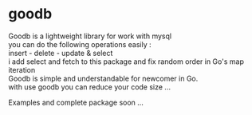 # goodb
Goodb is a lightweight library for work with mysql<br>
you can do the following operations easily :<br>
insert - delete - update & select<br>
i add select and fetch to this package and fix random order in Go's map iteration<br>
Goodb is simple and understandable for newcomer in Go.<br>
with use goodb you can reduce your code size ...<br>

Examples and complete package soon ...
